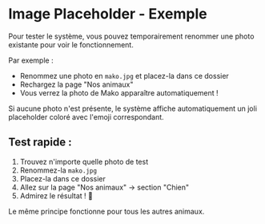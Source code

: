 # Image Placeholder - Exemple

Pour tester le système, vous pouvez temporairement renommer une photo existante pour voir le fonctionnement.

Par exemple :
- Renommez une photo en `mako.jpg` et placez-la dans ce dossier
- Rechargez la page "Nos animaux"
- Vous verrez la photo de Mako apparaître automatiquement !

Si aucune photo n'est présente, le système affiche automatiquement un joli placeholder coloré avec l'emoji correspondant.

## Test rapide :

1. Trouvez n'importe quelle photo de test
2. Renommez-la `mako.jpg`
3. Placez-la dans ce dossier
4. Allez sur la page "Nos animaux" → section "Chien"
5. Admirez le résultat ! 📸

Le même principe fonctionne pour tous les autres animaux.